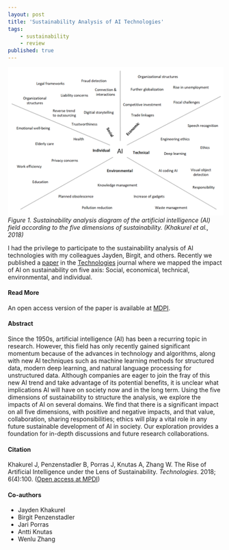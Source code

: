 ```yaml
---
layout: post
title: 'Sustainability Analysis of AI Technologies'
tags:
    - sustainability
    - review
published: true
---
```


![Figure: System and Experiment Structure](/assets/img/2018-11-05-ai-sust.png)
*Figure 1. Sustainability analysis diagram of the artificial intelligence (AI) field according to the five dimensions of sustainability. (Khakurel et al., 2018)*

I had the privilege to participate to the sustainability analysis of AI technologies with my colleagues Jayden, Birgit, and others. Recently we published a [paper](https://www.mdpi.com/2227-7080/6/4/100) in the [Technologies](https://www.mdpi.com/journal/technologies) journal where we mapped the impact of AI on sustainability on five axis: Social, economical, technical, environmental, and individual.

#### Read More
An open access version of the paper is available at [MDPI](https://www.mdpi.com/2227-7080/6/4/100).

#### Abstract
Since the 1950s, artificial intelligence (AI) has been a recurring topic in research. However, this field has only recently gained significant momentum because of the advances in technology and algorithms, along with new AI techniques such as machine learning methods for structured data, modern deep learning, and natural language processing for unstructured data. Although companies are eager to join the fray of this new AI trend and take advantage of its potential benefits, it is unclear what implications AI will have on society now and in the long term. Using the five dimensions of sustainability to structure the analysis, we explore the impacts of AI on several domains. We find that there is a significant impact on all five dimensions, with positive and negative impacts, and that value, collaboration, sharing responsibilities; ethics will play a vital role in any future sustainable development of AI in society. Our exploration provides a foundation for in-depth discussions and future research collaborations.

#### Citation
Khakurel J, Penzenstadler B, Porras J, Knutas A, Zhang W. The Rise of Artificial Intelligence under the Lens of Sustainability. *Technologies*. 2018; 6(4):100. ([Open access at MPDI](https://doi.org/10.3390/technologies6040100))

#### Co-authors
* Jayden Khakurel
* Birgit Penzenstadler
* Jari Porras
* Antti Knutas
* Wenlu Zhang